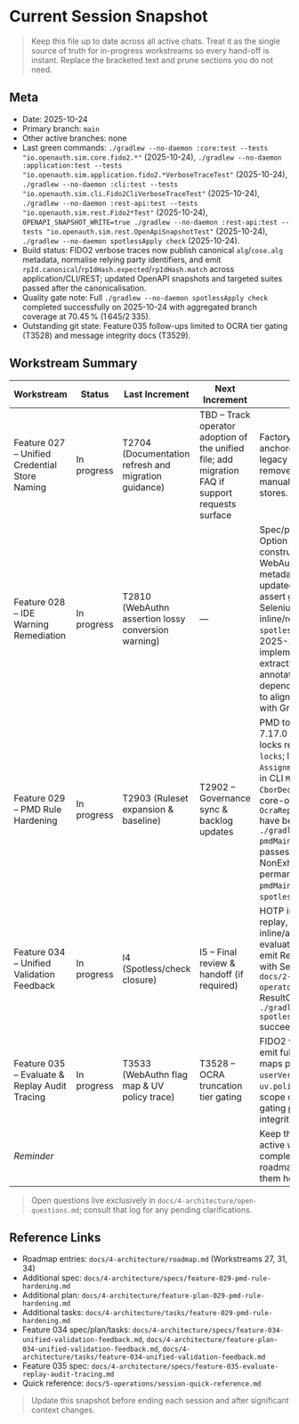 # Current Session Snapshot

> Keep this file up to date across all active chats. Treat it as the single source of truth for in-progress workstreams so every hand-off is instant. Replace the bracketed text and prune sections you do not need.

## Meta
- Date: 2025-10-24
- Primary branch: `main`
- Other active branches: none
- Last green commands: `./gradlew --no-daemon :core:test --tests "io.openauth.sim.core.fido2.*"` (2025-10-24), `./gradlew --no-daemon :application:test --tests "io.openauth.sim.application.fido2.*VerboseTraceTest"` (2025-10-24), `./gradlew --no-daemon :cli:test --tests "io.openauth.sim.cli.Fido2CliVerboseTraceTest"` (2025-10-24), `./gradlew --no-daemon :rest-api:test --tests "io.openauth.sim.rest.Fido2*Test"` (2025-10-24), `OPENAPI_SNAPSHOT_WRITE=true ./gradlew --no-daemon :rest-api:test --tests "io.openauth.sim.rest.OpenApiSnapshotTest"` (2025-10-24), `./gradlew --no-daemon spotlessApply check` (2025-10-24).
- Build status: FIDO2 verbose traces now publish canonical `alg`/`cose.alg` metadata, normalise relying party identifiers, and emit `rpId.canonical`/`rpIdHash.expected`/`rpIdHash.match` across application/CLI/REST; updated OpenAPI snapshots and targeted suites passed after the canonicalisation.
- Quality gate note: Full `./gradlew --no-daemon spotlessApply check` completed successfully on 2025-10-24 with aggregated branch coverage at 70.45 % (1 645/2 335).
- Outstanding git state: Feature 035 follow-ups limited to OCRA tier gating (T3528) and message integrity docs (T3529).

## Workstream Summary
| Workstream | Status | Last Increment | Next Increment | Notes |
|------------|--------|----------------|----------------|-------|
| Feature 027 – Unified Credential Store Naming | In progress | T2704 (Documentation refresh and migration guidance) | TBD – Track operator adoption of the unified file; add migration FAQ if support requests surface | Factory/CLI/REST defaults anchored to `credentials.db`; legacy fallback checks removed, docs now instruct manual migration for existing stores. |
| Feature 028 – IDE Warning Remediation | In progress | T2810 (WebAuthn assertion lossy conversion warning) | — | Spec/plan/tasks added, Option B locked, TOTP constructors cleaned, WebAuthn attestation/REST metadata assertions updated; CLI/REST tests assert generated OTPs, Selenium suites verify inline/replay controls, full `spotlessApply check` passes; 2025-10-19 clarifications implemented (DTO extraction + SpotBugs annotation export); rest-api dependency lock refreshed to align `checker-qual` 3.51.1 with Gradle force. |
| Feature 029 – PMD Rule Hardening | In progress | T2903 (Ruleset expansion & baseline) | T2902 – Governance sync & backlog updates | PMD toolVersion bumped to 7.17.0 with dependency locks refreshed via `--write-locks`; legacy `AssignmentInOperand` findings in CLI `MaintenanceCli`, core `CborDecoder`/`SimpleJson`, and core-ocra `OcraReplayVerifierBenchmark` have been refactored and `./gradlew --no-daemon pmdMain pmdTest` now passes; NonExhaustiveSwitch added permanently with green `pmdMain pmdTest` + `spotlessApply check`. |
| Feature 034 – Unified Validation Feedback | In progress | I4 (Spotless/check closure) | I5 – Final review & handoff (if required) | HOTP inline/replay, TOTP replay, WebAuthn inline/attestation, and OCRA evaluate/replay flows now emit ResultCard messaging with Selenium coverage. `docs/2-how-to/use-ocra-operator-ui.md` covers the ResultCard behaviour and `./gradlew --no-daemon spotlessApply check` succeeded on 2025-10-22. |
| Feature 035 – Evaluate & Replay Audit Tracing | In progress | T3533 (WebAuthn flag map & UV policy trace) | T3528 – OCRA truncation tier gating | FIDO2 verbose traces now emit full authenticator flag bit maps plus `userVerificationRequired` / `uv.policy.ok`; remaining scope covers OCRA tier gating plus message integrity docs. |
| _Reminder_ |  |  |  | Keep this table limited to active workstreams; move completed features to the roadmap instead of tracking them here. |

> Open questions live exclusively in `docs/4-architecture/open-questions.md`; consult that log for any pending clarifications.

## Reference Links
- Roadmap entries: `docs/4-architecture/roadmap.md` (Workstreams 27, 31, 34)
- Additional spec: `docs/4-architecture/specs/feature-029-pmd-rule-hardening.md`
- Additional plan: `docs/4-architecture/feature-plan-029-pmd-rule-hardening.md`
- Additional tasks: `docs/4-architecture/tasks/feature-029-pmd-rule-hardening.md`
- Feature 034 spec/plan/tasks: `docs/4-architecture/specs/feature-034-unified-validation-feedback.md`, `docs/4-architecture/feature-plan-034-unified-validation-feedback.md`, `docs/4-architecture/tasks/feature-034-unified-validation-feedback.md`
- Feature 035 spec: `docs/4-architecture/specs/feature-035-evaluate-replay-audit-tracing.md`
- Quick reference: `docs/5-operations/session-quick-reference.md`

> Update this snapshot before ending each session and after significant context changes.
